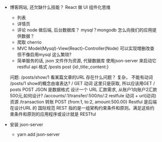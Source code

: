 - 博客网站, 还欠缺什么技能？
    React 做 UI 组件化思维
    - 列表
    - 详情页
    - 评论
    node 做后端, 后台数据库？ mysql？mongodb
    怎么向我们的应用提供数据？
    - 爬取 cherrio
    - MVC Model(Mysql)-View(React)-Controller(Node)
    可以实现增删改查 但不像启用mysql 这么繁琐?
    - 简单服务的话, json 文件作为资源, 代替数据库
    使用json-server 来启动它 restful api 格式
    /posts post {id:,title:,content:} 

    问题: /posts/show/1 看某篇文章的URL 存在什么问题？
    复杂， 不能有动词 /posts/1 show的概念由谁表达?
    /   GET 动词 这里只是获取, 所以应该用GET
    / posts POST
JSON 是数据格式
    设计一个 URL
    汇款需求, 从账户1向账户2汇款500元,如何设计?
    /accounts/:1/transfer/:500/to/:2
    restfule 动词 + url(动词)
    资源
    /transaction 转账 POST
    {from:1, to:2, amount:500.00}
    Restful 是后端在设计URL 的 国际规范
    REST 指的是一组架构约束条件和原则。满足这些约束条件和原则的应用程序或设计就是 RESTful


- 安装 json-server 
    - yarn add json-server

